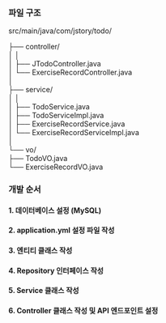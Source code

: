 ### 파일 구조

src/main/java/com/jstory/todo/

├── controller/ <br>
│   │ <br>
│   ├── JTodoController.java <br>
│   └── ExerciseRecordController.java <br>
│ <br>
├── service/ <br>
│   │ <br>
│   ├── TodoService.java <br>
│   ├── TodoServiceImpl.java <br>
│   ├── ExerciseRecordService.java <br> 
│   └── ExerciseRecordServiceImpl.java <br>
│ <br>
└── vo/ <br>
    ├── TodoVO.java <br>
    └── ExerciseRecordVO.java <br>

    



### 개발 순서
#### 1. 데이터베이스 설정 (MySQL)

#### 2. application.yml 설정 파일 작성

#### 3. 엔티티 클래스 작성

#### 4. Repository 인터페이스 작성

#### 5. Service 클래스 작성

#### 6. Controller 클래스 작성 및 API 엔드포인트 설정
